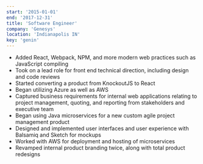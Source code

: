```yaml
---
start: '2015-01-01'
end: '2017-12-31'
title: 'Software Engineer'
company: 'Genesys'
location: 'Indianapolis IN'
key: 'genin'
---
```

- Added React, Webpack, NPM, and more modern web practices such as JavaScript compiling
- Took on a lead role for front end technical direction, including design and code reviews
- Started converting a product from KnockoutJS to React
- Began utilizing Azure as well as AWS
- Captured business requirements for internal web applications relating to project management, quoting, and reporting from stakeholders and executive team
- Began using Java microservices for a new custom agile project management product
- Designed and implemented user interfaces and user experience with Balsamiq and Sketch for mockups
- Worked with AWS for deployment and hosting of microservices
- Revamped internal product branding twice, along with total product redesigns
